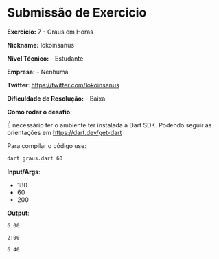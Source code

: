 # Submissão de Exercicio

**Exercicio:** 7 - Graus em Horas

**Nickname:** lokoinsanus

**Nível Técnico:** - Estudante

**Empresa:** - Nenhuma

**Twitter**: https://twitter.com/lokoinsanus

**Dificuldade de Resolução:** - Baixa

**Como rodar o desafio**: 

É necessário ter o ambiente ter instalada a Dart SDK. Podendo seguir as orientações em https://dart.dev/get-dart

Para compilar o código use:
```bash
dart graus.dart 60
```

**Input/Args**: 
- 180
- 60
- 200

**Output**:

```
6:00
```

```
2:00
```

```
6:40
```
